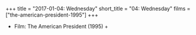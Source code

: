 +++
title = "2017-01-04: Wednesday"
short_title = "04: Wednesday"
films = ["the-american-president-1995"]
+++


* Film: The American President (1995) +
